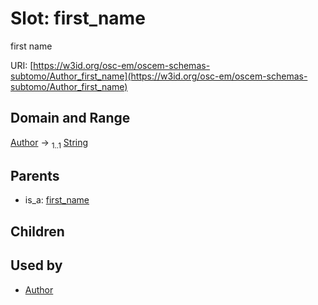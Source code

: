 
# Slot: first_name

first name

URI: [https://w3id.org/osc-em/oscem-schemas-subtomo/Author_first_name](https://w3id.org/osc-em/oscem-schemas-subtomo/Author_first_name)


## Domain and Range

[Author](Author.md) &#8594;  <sub>1..1</sub> [String](types/String.md)

## Parents

 *  is_a: [first_name](first_name.md)

## Children


## Used by

 * [Author](Author.md)

